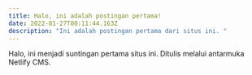 ```yaml
---
title: Halo, ini adalah postingan pertama!
date: 2022-01-27T00:11:44.163Z
description: "Ini adalah postingan pertama dari situs ini. "
---
```

Halo, ini menjadi suntingan pertama situs ini. Ditulis melalui antarmuka Netlify CMS.
